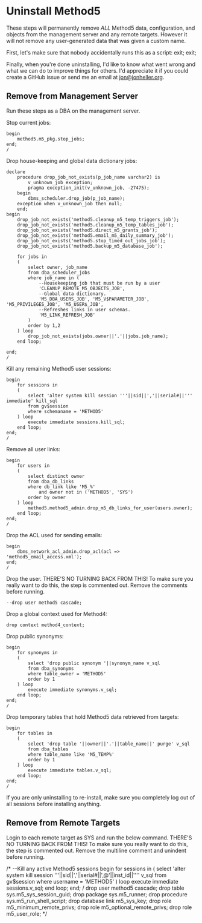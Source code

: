 Uninstall Method5
=================

These steps will permanently remove *ALL* Method5 data, configuration, and objects from the management server and any remote targets.  However it will not remove any user-generated data that was given a custom name.

First, let's make sure that nobody accidentally runs this as a script:
	exit;
	exit;

Finally, when you're done uninstalling, I'd like to know what went wrong and what we can do to improve things for others.  I'd appreciate it if you could create a GitHub issue or send me an email at jon@jonheller.org.


Remove from Management Server
-----------------------------

Run these steps as a DBA on the management server.

Stop current jobs:

	begin
		method5.m5_pkg.stop_jobs;
	end;
	/

Drop house-keeping and global data dictionary jobs:

	declare
		procedure drop_job_not_exists(p_job_name varchar2) is
			v_unknown_job exception;
			pragma exception_init(v_unknown_job, -27475);
		begin
			dbms_scheduler.drop_job(p_job_name);
		exception when v_unknown_job then null;
		end;
	begin
		drop_job_not_exists('method5.cleanup_m5_temp_triggers_job');
		drop_job_not_exists('method5.cleanup_m5_temp_tables_job');
		drop_job_not_exists('method5.direct_m5_grants_job');
		drop_job_not_exists('method5.email_m5_daily_summary_job');
		drop_job_not_exists('method5.stop_timed_out_jobs_job');
		drop_job_not_exists('method5.backup_m5_database_job');

		for jobs in
		(
			select owner, job_name
			from dba_scheduler_jobs
			where job_name in (
				--Housekeeping job that must be run by a user
				'CLEANUP_REMOTE_M5_OBJECTS_JOB',
				--Global data dictionary.
				'M5_DBA_USERS_JOB', 'M5_V$PARAMETER_JOB', 'M5_PRIVILEGES_JOB', 'M5_USER$_JOB',
				--Refreshes links in user schemas.
				'M5_LINK_REFRESH_JOB'
			)
			order by 1,2
		) loop
			drop_job_not_exists(jobs.owner||'.'||jobs.job_name);
		end loop;

	end;
	/

Kill any remaining Method5 user sessions:

	begin
		for sessions in
		(
			select 'alter system kill session '''||sid||','||serial#||''' immediate' kill_sql
			from gv$session
			where schemaname = 'METHOD5'
		) loop
			execute immediate sessions.kill_sql;
		end loop;
	end;
	/

Remove all user links:

	begin
		for users in
		(
			select distinct owner
			from dba_db_links
			where db_link like 'M5_%'
				and owner not in ('METHOD5', 'SYS')
			order by owner
		) loop
			method5.method5_admin.drop_m5_db_links_for_user(users.owner);
		end loop;
	end;
	/

Drop the ACL used for sending emails:

	begin
		dbms_network_acl_admin.drop_acl(acl => 'method5_email_access.xml');
	end;
	/

Drop the user.  THERE'S NO TURNING BACK FROM THIS!  To make sure you really want to do this, the step is commented out.  Remove the comments before running.

	--drop user method5 cascade;


Drop a global context used for Method4:

	drop context method4_context;

Drop public synonyms:

	begin
		for synonyms in
		(
			select 'drop public synonym '||synonym_name v_sql
			from dba_synonyms
			where table_owner = 'METHOD5'
			order by 1
		) loop
			execute immediate synonyms.v_sql;
		end loop;
	end;
	/

Drop temporary tables that hold Method5 data retrieved from targets:

	begin
		for tables in
		(
			select 'drop table '||owner||'.'||table_name||' purge' v_sql
			from dba_tables
			where table_name like 'M5_TEMP%'
			order by 1
		) loop
			execute immediate tables.v_sql;
		end loop;
	end;
	/

If you are only uninstalling to re-install, make sure you completely log out of all sessions before installing anything.


Remove from Remote Targets
--------------------------

Login to each remote target as SYS and run the below command.  THERE'S NO TURNING BACK FROM THIS!  To make sure you really want to do this, the step is commented out.  Remove the multiline comment and unindent before running.

/*
	--Kill any active Method5 sessions
	begin
		for sessions in
		(
			select 'alter system kill session '''||sid||','||serial#||',@'||inst_id||'''' v_sql
			from gv$session
			where username = 'METHOD5'
		) loop
			execute immediate sessions.v_sql;
		end loop;
	end;
	/
	drop user method5 cascade;
	drop table sys.m5_sys_session_guid;
	drop package sys.m5_runner;
	drop procedure sys.m5_run_shell_script;
	drop database link m5_sys_key;
	drop role m5_minimum_remote_privs;
	drop role m5_optional_remote_privs;
	drop role m5_user_role;
*/
